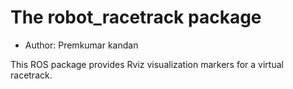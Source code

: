 # The robot_racetrack package

- Author: Premkumar kandan

This ROS package provides Rviz visualization markers for a virtual racetrack.
